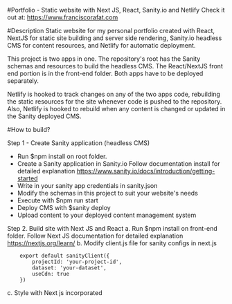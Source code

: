 #Portfolio - Static website with Next JS, React, Sanity.io and Netlify
Check it out at: https://www.franciscorafat.com

#Description
Static website for my personal portfolio created with React, NextJS for static
site building and server side rendering, Sanity.io headless CMS for content
resources, and Netlify for automatic deployment.

This project is two apps in one. The repository's root has the Sanity schemas and
resources to build the headless CMS. The React/NextJS front end portion is in the
front-end folder. Both apps have to be deployed separately.

Netlify is hooked to track changes on any of the two apps code, rebuilding the
static resources for the site whenever code is pushed to the repository.
Also, Netlify is hooked to rebuild when any content is changed or updated in the
Sanity deployed CMS.

#How to build?

Step 1 - Create Sanity application (headless CMS)
- Run $npm install on root folder.
- Create a Sanity application in Sanity.io
  Follow documentation install for detailed explanation
  https://www.sanity.io/docs/introduction/getting-started
- Write in your sanity app credentials in sanity.json
- Modify the schemas in this project to suit your website's needs
- Execute with $npm run start
- Deploy CMS with $sanity deploy
- Upload content to your deployed content management system

Step 2. Build site with Next JS and React
a. Run $npm install on front-end folder.
    Follow Next JS documentation for detailed explanation
    https://nextjs.org/learn/
b. Modify client.js file for sanity configs in next.js

        export default sanityClient({
            projectId: 'your-project-id',
            dataset: 'your-dataset',
            useCdn: true
        })

c. Style with Next js incorporated <style jsx> tag
d. Create /out folder in your root and add command to build and export in
    your package.json file. We need 'next build' and 'next export' in one command
    because Netlify will use this to build and deploy our website.

    "scripts": {
        "build": "next build && next export"
    }

- Step 3: Deploy with Netlify

Setup:
a. Login to Netlify with Github.
b. Create a new deploy in Netlify and connect it to your github repository
c. Make sure your netlify.toml file on your root folder is set up correctly.

[build]
  base    = "front-end" //root directory of your application
  publish = "front-end/out" // your build directory. Where your static assets will go.
  command = "npm run build" // the command to build and export the static site

d. Setup a webhook for receiving build request, Netlify should build every time you push to github
e. Setup outgoing webhook in Sanity.io, so that Netlify builds every time content changes in Sanity.io

